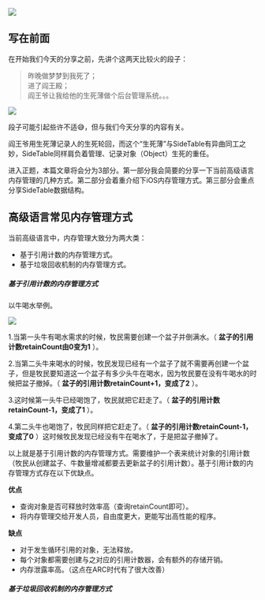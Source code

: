 ![](https://raw.githubusercontent.com/Lobster-King/AppArticles/master/iOS%20OpenSource/SideTable-Title.jpg)


## 写在前面

在开始我们今天的分享之前，先讲个这两天比较火的段子：
>昨晚做梦梦到我死了；  
>进了阎王殿；  
>阎王爷让我给他的生死薄做个后台管理系统。。。  

![](https://raw.githubusercontent.com/Lobster-King/AppArticles/master/iOS%20OpenSource/duanzi.png)


段子可能引起些许不适😅，但与我们今天分享的内容有关。  

阎王爷用生死薄记录人的生死轮回，而这个“生死薄”与SideTable有异曲同工之妙，SideTable同样肩负着管理、记录对象（Object）生死的重任。  

进入正题，本篇文章将会分为3部分。第一部分我会简要的分享一下当前高级语言内存管理的几种方式。第二部分会着重介绍下iOS内存管理方式。第三部分会重点分享SideTable数据结构。

## 高级语言常见内存管理方式

当前高级语言中，内存管理大致分为两大类：  

* 基于引用计数的内存管理方式。
* 基于垃圾回收机制的内存管理方式。
  
##### 基于引用计数的内存管理方式  

以牛喝水举例。

![](https://raw.githubusercontent.com/Lobster-King/AppArticles/master/iOS%20OpenSource/niu.jpg)

1.当第一头牛有喝水需求的时候，牧民需要创建一个盆子并倒满水。（ **盆子的引用计数retainCount由0变为1** ）。

2.当第二头牛来喝水的时候，牧民发现已经有一个盆子了就不需要再创建一个盆子，但是牧民要知道这一个盆子有多少头牛在喝水，因为牧民要在没有牛喝水的时候把盆子撤掉。（ **盆子的引用计数retainCount+1，变成了2** ）。

3.这时候第一头牛已经喝饱了，牧民就把它赶走了。（ **盆子的引用计数retainCount-1，变成了1** ）。

4.第二头牛也喝饱了，牧民同样把它赶走了。（ **盆子的引用计数retainCount-1，变成了0** ）这时候牧民发现已经没有牛在喝水了，于是把盆子撤掉了。

以上就是基于引用计数的内存管理方式。需要维护一个表来统计对象的引用计数（牧民从创建盆子、牛数量增减都要去更新盆子的引用计数）。基于引用计数的内存管理方式存在以下优缺点。

**优点**  

* 查询对象是否可释放时效率高（查询retainCount即可）。
* 将内存管理交给开发人员，自由度更大，更能写出高性能的程序。

**缺点**

* 对于发生循环引用的对象，无法释放。
* 每个对象都需要创建与之对应的引用计数器，会有额外的存储开销。
* 内存泄露率高。（这点在ARC时代有了很大改善）

##### 基于垃圾回收机制的内存管理方式











